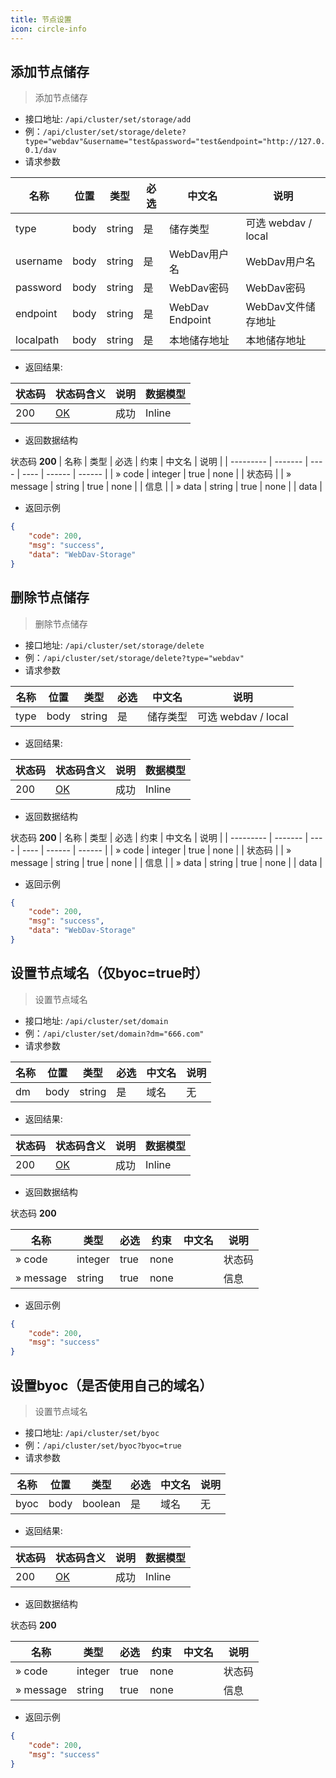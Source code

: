 ```yaml
---
title: 节点设置
icon: circle-info
---
```


## 添加节点储存<Badge text="GET" type="info" vertical="top" />
> 添加节点储存
- 接口地址: `/api/cluster/set/storage/add`
- 例：`/api/cluster/set/storage/delete?type="webdav"&username="test&password="test&endpoint="http://127.0.0.1/dav`
- 请求参数

| 名称       | 位置  | 类型   | 必选 | 中文名           | 说明                |
| ---------- | ---- | ------ | ---- | --------------- | ------------------- |
| type       | body | string | 是   | 储存类型         | 可选 webdav / local |
| username   | body | string | 是   | WebDav用户名     | WebDav用户名        |
| password   | body | string | 是   | WebDav密码       | WebDav密码          |
| endpoint   | body | string | 是   | WebDav Endpoint | WebDav文件储存地址   |
| localpath  | body | string | 是   | 本地储存地址     | 本地储存地址         |

- 返回结果: 

| 状态码 | 状态码含义                                               | 说明 | 数据模型  |
| ------ | ------------------------------------------------------- | ---- | -------- |
| 200    | [OK](https://tools.ietf.org/html/rfc7231#section-6.3.1) | 成功 | Inline   |

- 返回数据结构

状态码 **200**
| 名称      | 类型     | 必选 | 约束 | 中文名 | 说明   |
| --------- | ------- | ---- | ---- | ------ | ------ |
| » code    | integer | true | none |        | 状态码 |
| » message | string  | true | none |        | 信息   |
| » data    | string  | true | none |        | data   |

- 返回示例
```json
{
    "code": 200,
    "msg": "success",
    "data": "WebDav-Storage" 
}
```

## 删除节点储存<Badge text="GET" type="info" vertical="top" />
> 删除节点储存
- 接口地址: `/api/cluster/set/storage/delete`
- 例：`/api/cluster/set/storage/delete?type="webdav"`
- 请求参数

| 名称       | 位置  | 类型   | 必选 | 中文名      | 说明                |
| ---------- | ---- | ------ | ---- | ---------- | ------------------- |
| type       | body | string | 是   | 储存类型    | 可选 webdav / local |

- 返回结果: 

| 状态码 | 状态码含义                                               | 说明 | 数据模型  |
| ------ | ------------------------------------------------------- | ---- | -------- |
| 200    | [OK](https://tools.ietf.org/html/rfc7231#section-6.3.1) | 成功 | Inline   |

- 返回数据结构

状态码 **200**
| 名称      | 类型     | 必选 | 约束 | 中文名 | 说明   |
| --------- | ------- | ---- | ---- | ------ | ------ |
| » code    | integer | true | none |        | 状态码 |
| » message | string  | true | none |        | 信息   |
| » data    | string  | true | none |        | data   |

- 返回示例
```json
{
    "code": 200,
    "msg": "success",
    "data": "WebDav-Storage" 
}
```

## 设置节点域名（仅byoc=true时）<Badge text="GET" type="info" vertical="top" />
> 设置节点域名
- 接口地址: `/api/cluster/set/domain`
- 例：`/api/cluster/set/domain?dm="666.com"`
- 请求参数

| 名称       | 位置 | 类型    | 必选 | 中文名     | 说明        |
| ---------- | ---- | ------ | ---- | ---------- | ---------- |
| dm         | body | string | 是   | 域名       | 无          |
- 返回结果: 

| 状态码 | 状态码含义                                               | 说明 | 数据模型  |
| ------ | ------------------------------------------------------- | ---- | -------- |
| 200    | [OK](https://tools.ietf.org/html/rfc7231#section-6.3.1) | 成功 | Inline   |

- 返回数据结构

状态码 **200**

| 名称      | 类型    | 必选  | 约束 | 中文名 | 说明   |
| --------- | ------- | ---- | ---- | ------ | ------ |
| » code    | integer | true | none |        | 状态码 |
| » message | string  | true | none |        | 信息   |

- 返回示例
```json
{
    "code": 200,
    "msg": "success"
}
```

## 设置byoc（是否使用自己的域名）<Badge text="GET" type="info" vertical="top" />
> 设置节点域名
- 接口地址: `/api/cluster/set/byoc`
- 例：`/api/cluster/set/byoc?byoc=true`
- 请求参数

| 名称       | 位置 | 类型     | 必选 | 中文名     | 说明       |
| ---------- | ---- | ------- | ---- | ---------- | ---------- |
| byoc       | body | boolean | 是   | 域名       | 无         |
- 返回结果: 

| 状态码 | 状态码含义                                               | 说明 | 数据模型  |
| ------ | ------------------------------------------------------- | ---- | -------- |
| 200    | [OK](https://tools.ietf.org/html/rfc7231#section-6.3.1) | 成功 | Inline   |

- 返回数据结构

状态码 **200**

| 名称      | 类型     | 必选 | 约束 | 中文名 | 说明   |
| --------- | ------- | ---- | ---- | ------ | ------ |
| » code    | integer | true | none |        | 状态码 |
| » message | string  | true | none |        | 信息   |

- 返回示例
```json
{
    "code": 200,
    "msg": "success"
}
```